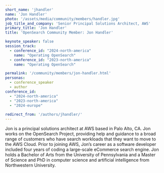 ```yaml
---
short_name: 'jhandler'
name: 'Jon Handler'
photo: '/assets/media/community/members/handler.jpg'
job_title_and_company: 'Senior Principal Solutions Architect, AWS'
primary_title: 'Jon Handler'
title: 'OpenSearch Community Member: Jon Handler'

keynote_speaker: false
session_track: 
  - conference_id: "2024-north-america"
    name: "Operating OpenSearch"
  - conference_id: "2023-north-america"
    name: "Operating OpenSearch"

permalink: '/community/members/jon-handler.html'
personas:
  - conference_speaker
  - author
conference_id:
  - "2024-north-america"
  - "2023-north-america"
  - "2024-europe"
  
redirect_from: '/authors/jhandler/'
---
```


Jon is a principal solutions architect at AWS based in Palo Alto, CA. Jon works on the OpenSearch Project, providing help and guidance to a broad range of customers who have search workloads that they want to move to the AWS Cloud. Prior to joining AWS, Jon’s career as a software developer included four years of coding a large-scale eCommerce search engine. Jon holds a Bachelor of Arts from the University of Pennsylvania and a Master of Science and PhD in computer science and artificial intelligence from Northwestern University.

